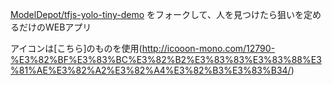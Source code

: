 

[ModelDepot/tfjs-yolo-tiny-demo](https://github.com/ModelDepot/tfjs-yolo-tiny-demo) をフォークして、人を見つけたら狙いを定めるだけのWEBアプリ

アイコンは[こちら]のものを使用(http://icooon-mono.com/12790-%E3%82%BF%E3%83%BC%E3%82%B2%E3%83%83%E3%83%88%E3%81%AE%E3%82%A2%E3%82%A4%E3%82%B3%E3%83%B34/)
